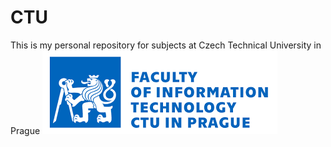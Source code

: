 # CTU
This is my personal repository for subjects at Czech Technical University in Prague
![fit ctu emblem](images/fitemblem.png)
